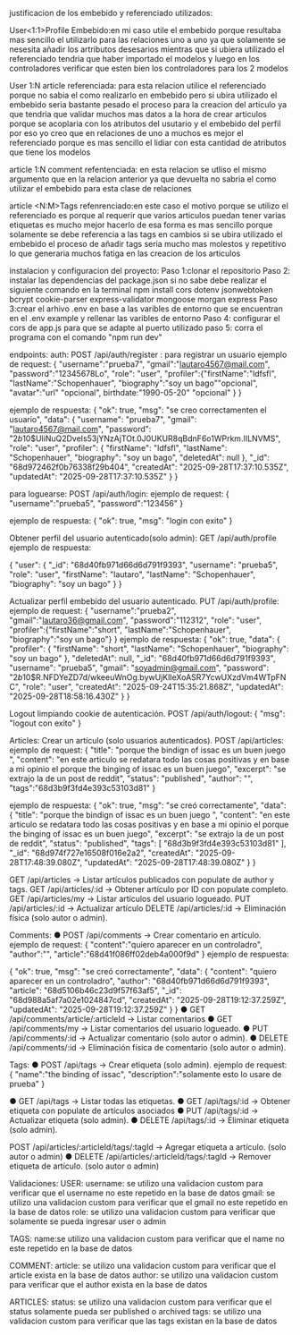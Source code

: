 justificacion de los embebido y referenciado utilizados:

User<1:1>Profile Embebido:en mi caso utile el embebido porque resultaba mas sencillo el utilizarlo para las relaciones uno a uno ya que solamente se nesesita añadir los artributos desesarios mientras que si ubiera utilizado el referenciado tendria que haber importado el modelos y luego en los controladores verificar que esten bien los controladores para los 2 modelos

User 1:N article referenciada: para esta relacion utilice el referenciado porque no sabia el como realizarlo en embebido pero si ubira utilizado el embebido seria bastante pesado el proceso para la creacion del articulo ya que tendria que validar muchos mas datos a la hora de crear articulos porque se acoplaria con los atributos del usutario y el embebido del perfil por eso yo creo que en relaciones de uno a muchos es mejor el referenciado porque es mas sencillo el lidiar con esta cantidad de atributos que tiene los modelos

article 1:N comment refentenciada: en esta relacion se utliso el mismo argumento que en la relacion anterior ya que devuelta no sabria el como utilizar el embebido para esta clase de relaciones

article <N:M>Tags refenrenciado:en este caso el motivo porque se utilizo el referenciado es porque al requerir que varios articulos puedan tener varias etiquetas es mucho mejor hacerlo de esa forma es mas sencillo porque solamente se debe referencia a las tags en cambios si se ubira utilizado el embebido el proceso de añadir tags seria mucho mas molestos y repetitivo lo que generaria muchos fatiga en las creacion de los articulos

instalacion y configuracion del proyecto:
Paso 1:clonar el repositorio
Paso 2: instalar las dependencias del package.json si no sabe debe realizar el siguiente comando en la terminal npm install cors dotenv jsonwebtoken bcrypt cookie-parser express-validator mongoose morgan express
Paso 3:crear el arhivo .env en base a las varibles de entorno que se encuentran en el .env example y rellenar las varibles de entorno
Paso 4: configurar el cors de app.js para que se adapte al puerto utilizado
paso 5: corra el programa con el comando "npm run dev"

endpoints:
auth:
POST /api/auth/register : para registrar un usuario
ejemplo de request:
{
"username":"prueba7",
"gmail":"lautaro4567@mail.com",
"password":"12345678Lo",
"role": "user",
"profiler":{"firstName":"ldfsfl",
"lastName":"Schopenhauer",
"biography":"soy un bago""opcional",
"avatar":"url" "opcional",
birthdate:"1990-05-20" "opcional"
}
}

ejemplo de respuesta:
{
"ok": true,
"msg": "se creo correctamenten el usuario",
"data": {
"username": "prueba7",
"gmail": "lautaro4567@mail.com",
"password": "$2b$10$UliNuQ2DveIs53jYNzAjTOt.0J0UKUR8qBdnF6o1WPrkm.IILNVMS",
"role": "user",
"profiler": {
"firstName": "ldfsfl",
"lastName": "Schopenhauer",
"biography": "soy un bago",
"deletedAt": null
},
"\_id": "68d972462f0b76338f29b404",
"createdAt": "2025-09-28T17:37:10.535Z",
"updatedAt": "2025-09-28T17:37:10.535Z"
}
}

para loguearse:
POST /api/auth/login:
ejemplo de request:
{
"username":"prueba5",
"password":"123456"
}

ejemplo de respuesta:
{
"ok": true,
"msg": "login con exito"
}

Obtener perfil del usuario autenticado(solo admin):
GET /api/auth/profile
ejemplo de respuesta:

{
"user": {
"\_id": "68d40fb971d66d6d791f9393",
"username": "prueba5",
"role": "user",
"firstName": "lautaro",
"lastName": "Schopenhauer",
"biography": "soy un bago"
}
}

Actualizar perfil embebido del usuario autenticado.
PUT /api/auth/profile:
ejemplo de request:
{
"username":"prueba2",
"gmail":"lautaro36@gmail.com",
"password":"112312",
"role": "user",
"profiler":{"firstName":"short",
"lastName":"Schopenhauer",
"biography":"soy un bago"}
}
ejemplo de respuesta:
{
"ok": true,
"data": {
"profiler": {
"firstName": "short",
"lastName": "Schopenhauer",
"biography": "soy un bago"
},
"deletedAt": null,
"\_id": "68d40fb971d66d6d791f9393",
"username": "prueba5",
"gmail": "soyadmin@gmail.com",
"password": "$2b$10$R.NFDYeZD7d/wkeeuWnOg.bywUjKlIeXoASR7YcwUXzdVm4WTpFNC",
"role": "user",
"createdAt": "2025-09-24T15:35:21.868Z",
"updatedAt": "2025-09-28T18:58:16.430Z"
}
}

Logout limpiando cookie de autenticación.
POST /api/auth/logout:
{
"msg": "logout con exito"
}

Articles:
Crear un artículo (solo usuarios autenticados).
POST /api/articles:
ejemplo de request:
{
"title": "porque the bindign of issac es un buen juego ",
"content": "en este articulo se redatara todo las cosas positivas y en base a mi opinio el porque the binging of issac es un buen juego",
"excerpt": "se extrajo la de un post de reddit",
"status": "published",
"author": "",
"tags":"68d3b9f3fd4e393c53103d81"
}

ejemplo de respuesta:
{
"ok": true,
"msg": "se creó correctamente",
"data": {
"title": "porque the bindign of issac es un buen juego ",
"content": "en este articulo se redatara todo las cosas positivas y en base a mi opinio el porque the binging of issac es un buen juego",
"excerpt": "se extrajo la de un post de reddit",
"status": "published",
"tags": [
"68d3b9f3fd4e393c53103d81"
],
"\_id": "68d974f727e16508f016e2a2",
"createdAt": "2025-09-28T17:48:39.080Z",
"updatedAt": "2025-09-28T17:48:39.080Z"
}
}

GET /api/articles → Listar artículos publicados con populate de author y tags.
GET /api/articles/:id → Obtener artículo por ID con populate completo.
GET /api/articles/my → Listar artículos del usuario logueado.
PUT /api/articles/:id → Actualizar artículo
DELETE /api/articles/:id → Eliminación física (solo autor o admin).

Comments:
● POST /api/comments → Crear comentario en artículo.
ejemplo de request:
{
"content":"quiero aparecer en un controladro",
"author":"",
"article":"68d41f086ff02deb4a000f9d"
}
ejemplo de respuesta:

{
"ok": true,
"msg": "se creó correctamente",
"data": {
"content": "quiero aparecer en un controladro",
"author": "68d40fb971d66d6d791f9393",
"article": "68d5106b46c23d9f57f63af5",
"\_id": "68d988a5af7a02e1024847cd",
"createdAt": "2025-09-28T19:12:37.259Z",
"updatedAt": "2025-09-28T19:12:37.259Z"
}
}
● GET /api/comments/article/:articleId → Listar comentarios
● GET /api/comments/my → Listar comentarios del usuario logueado.
● PUT /api/comments/:id → Actualizar comentario (solo autor o admin).
● DELETE /api/comments/:id → Eliminación física de comentario (solo autor o
admin).

Tags:
● POST /api/tags → Crear etiqueta (solo admin).
ejemplo de request:
{
"name":"the binding of issac",
"description":"solamente esto lo usare de prueba"
}

● GET /api/tags → Listar todas las etiquetas.
● GET /api/tags/:id → Obtener etiqueta con populate de artículos asociados
● PUT /api/tags/:id → Actualizar etiqueta (solo admin).
● DELETE /api/tags/:id → Eliminar etiqueta (solo admin).

POST /api/articles/:articleId/tags/:tagId → Agregar etiqueta a artículo. (solo autor
o admin)
● DELETE /api/articles/:articleId/tags/:tagId → Remover etiqueta de artículo. (solo
autor o admin)

Validaciones:
USER:
username: se utilizo una validacion custom para verificar que el username no este repetido en la base de datos
gmail: se utilizo una validacion custom para verificar que el gmail no este repetido en la base de datos
role: se utilizo una validacion custom para verificar que solamente se pueda ingresar user o admin

TAGS:
name:se utilizo una validacion custom para verificar que el name no este repetido en la base de datos

COMMENT:
article: se utilizo una validacion custom para verificar que el article exista en la base de datos
author: se utilizo una validacion custom para verificar que el author exista en la base de datos

ARTICLES:
status: se utilizo una validacion custom para verificar que el status solamente pueda ser published o archived
tags: se utilizo una validacion custom para verificar que las tags existan en la base de datos
